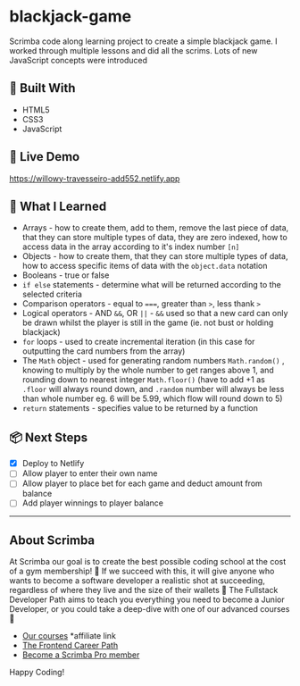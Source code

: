 # blackjack-game

Scrimba code along learning project to create a simple blackjack game. I worked through multiple lessons and did all the scrims. Lots of new JavaScript concepts were introduced

## 🔧 Built With

- HTML5
- CSS3
- JavaScript

## 🚀 Live Demo

https://willowy-travesseiro-add552.netlify.app

## 🧠 What I Learned

- Arrays - how to create them, add to them, remove the last piece of data, that they can store multiple types of data, they are zero indexed, how to access data in the array according to it's index number `[n]`
- Objects - how to create them, that they can store multiple types of data, how to access specific items of data with the `object.data` notation
- Booleans - true or false
- `if else` statements - determine what will be returned according to the selected criteria
- Comparison operators - equal to `===`, greater than `>`, less thank `>`
- Logical operators - AND `&&`, OR `||` - `&&` used so that a new card can only be drawn whilst the player is still in the game (ie. not bust or holding blackjack)
- `for` loops - used to create incremental iteration (in this case for outputting the card numbers from the array)
- The `Math` object - used for generating random numbers `Math.random()` , knowing to multiply by the whole number to get ranges above 1, and rounding down to nearest integer `Math.floor()` (have to add +1 as `.floor` will always round down, and `.random` number will always be less than whole number eg. 6 will be 5.99, which flow will round down to 5)
- `return` statements - specifies value to be returned by a function

## 📦 Next Steps

- [x] Deploy to Netlify
- [ ] Allow player to enter their own name
- [ ] Allow player to place bet for each game and deduct amount from balance
- [ ] Add player winnings to player balance

---

## About Scrimba

At Scrimba our goal is to create the best possible coding school at the cost of a gym membership! 💜
If we succeed with this, it will give anyone who wants to become a software developer a realistic shot at succeeding, regardless of where they live and the size of their wallets 🎉
The Fullstack Developer Path aims to teach you everything you need to become a Junior Developer, or you could take a deep-dive with one of our advanced courses 🚀

- [Our courses](https://scrimba.com/?via=u4231f46) *affiliate link
- [The Frontend Career Path](https://scrimba.com/fullstack-path-c0fullstack)
- [Become a Scrimba Pro member](https://scrimba.com/pricing)

Happy Coding!
